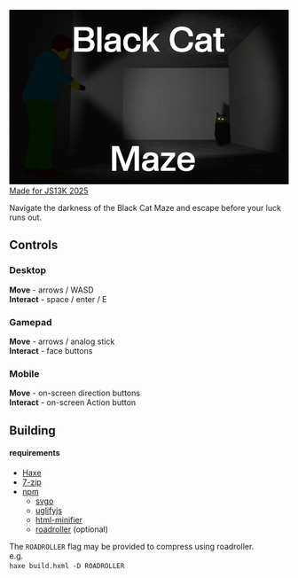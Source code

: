 ![Black Cat Maze](assets/logo%20800x500.png "Black Cat Maze")
[Made for JS13K 2025](https://js13kgames.com/)

Navigate the darkness of the Black Cat Maze and escape before your luck runs out.
## Controls
### Desktop
**Move** - arrows / WASD  
**Interact** - space / enter / E

### Gamepad
**Move** - arrows / analog stick   
**Interact** - face buttons

### Mobile
**Move** - on-screen direction buttons  
**Interact** - on-screen Action button

## Building
#### requirements
- [Haxe](https://haxe.org/)
- [7-zip](https://www.7-zip.org/)
- [npm](https://www.npmjs.com/)
	- [svgo](https://www.npmjs.com/package/svgo)
	- [uglifyjs](https://www.npmjs.com/package/uglify-js)
	- [html-minifier](https://www.npmjs.com/package/html-minifier)
	- [roadroller](https://www.npmjs.com/package/roadroller) (optional)

The `ROADROLLER` flag may be provided to compress using roadroller.  
e.g.   
`haxe build.hxml -D ROADROLLER`
